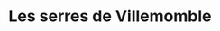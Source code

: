 ---
title: "Les serres de Villemomble"
url: /villemomble/les-serres-de-villemomble/
shop: centre de jardinage
---